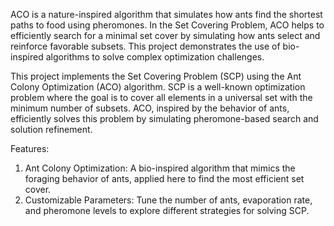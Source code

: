 ACO is a nature-inspired algorithm that simulates how ants find the shortest paths to food using pheromones. In the Set Covering Problem, ACO helps to efficiently search for a minimal set cover by simulating how ants select and reinforce favorable subsets. This project demonstrates the use of bio-inspired algorithms to solve complex optimization challenges.


This project implements the Set Covering Problem (SCP) using the Ant Colony Optimization (ACO) algorithm. SCP is a well-known optimization problem where the goal is to cover all elements in a universal set with the minimum number of subsets. ACO, inspired by the behavior of ants, efficiently solves this problem by simulating pheromone-based search and solution refinement.

Features:
1) Ant Colony Optimization: A bio-inspired algorithm that mimics the foraging behavior of ants, applied here to find the most efficient set cover.
2) Customizable Parameters: Tune the number of ants, evaporation rate, and pheromone levels to explore different strategies for solving SCP.
